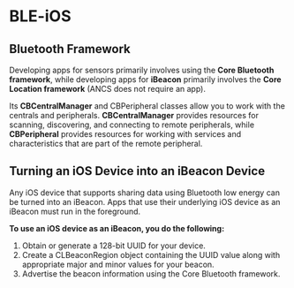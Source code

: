 # BLE-iOS

## Bluetooth Framework ##

Developing apps for sensors primarily involves using the **Core Bluetooth framework**, while developing apps for **iBeacon** primarily involves the **Core Location framework** (ANCS does not require an app).

Its **CBCentralManager** and CBPeripheral classes allow you to work with the centrals and peripherals. **CBCentralManager** provides resources for scanning, discovering, and connecting to remote peripherals, while **CBPeripheral** provides resources for working with services and characteristics that are part of the remote peripheral.

## Turning an iOS Device into an iBeacon Device ##

Any iOS device that supports sharing data using Bluetooth low energy can be turned into an iBeacon. Apps that use their underlying iOS device as an iBeacon must run in the foreground. 

**To use an iOS device as an iBeacon, you do the following:**
1) Obtain or generate a 128-bit UUID for your device.
2) Create a CLBeaconRegion object containing the UUID value along with appropriate major and minor values for your beacon.
3) Advertise the beacon information using the Core Bluetooth framework.
